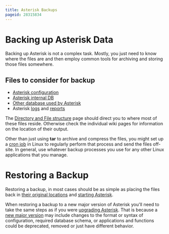 ```yaml
---
title: Asterisk Backups
pageid: 28315834
---
```


Backing up Asterisk Data
========================

Backing up Asterisk is not a complex task. Mostly, you just need to know where the files are and then employ common tools for archiving and storing those files somewhere.

Files to consider for backup
----------------------------

* [Asterisk configuration](/Fundamentals/Directory-and-File-Structure)
* [Asterisk internal DB](/Fundamentals/Asterisk-Internal-Database)
* [Other database used by Asterisk](/Configuration/Interfaces/Back-end-Database-and-Realtime-Connectivity)
* Asterisk [logs](/Configuration/Core-Configuration/Logging-Configuration) and [reports](/Configuration/Reporting)

The  [Directory and File structure](/Fundamentals/Directory-and-File-Structure) page should direct you to where most of these files reside. Otherwise check the individual wiki pages for information on the location of their output.

Other than just using **tar** to archive and compress the files, you might set up a [cron job](http://en.wikipedia.org/wiki/Cron) in Linux to regularly perform that process and send the files off-site. In general, use whatever backup processes you use for any other Linux applications that you manage.

Restoring a Backup
==================

Restoring a backup, in most cases should be as simple as placing the files back in [their original locations](/Fundamentals/Directory-and-File-Structure) and [starting Asterisk](/Operation/Running-Asterisk).

When restoring a backup to a new major version of Asterisk you'll need to take the same steps as if you were [upgrading Asterisk](/Operation/Maintenance-and-Upgrades/Updating-or-Upgrading-Asterisk). That is because a [new major version](/About-the-Project/Asterisk-Versions) may include changes to the format or syntax of configuration, required database schema, or applications and functions could be deprecated, removed or just have different behavior.

